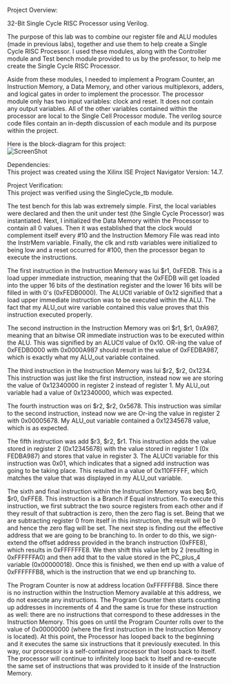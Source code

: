 Project Overview: 

32-Bit Single Cycle RISC Processor using Verilog.  
  
The purpose of this lab was to combine our register file and ALU modules (made in previous labs), together and use them to help create a Single Cycle RISC Processor. I used these modules, along with the Controller module and Test bench module provided to us by the professor, to help me create the Single Cycle RISC Processor.   
  
Aside from these modules, I needed to implement a Program Counter, an Instruction Memory, a Data Memory, and other various multiplexors, adders, and logical gates in order to implement the processor. The processor module only has two input variables: clock and reset. It does not contain any output variables. All of the other variables contained within the processor are local to the Single Cell Processor module. The verilog source code files contain an in-depth discussion of each module and its purpose within the project.
  
Here is the block-diagram for this project:      
![ScreenShot](https://cloud.githubusercontent.com/assets/14812721/24940286/0c93931e-1ef7-11e7-8c45-b3658d81031e.jpg)      

Dependencies:   
This project was created using the Xilinx ISE Project Navigator Version: 14.7.  
   
Project Verification:  
This project was verified using the SingleCycle_tb module.
  
The test bench for this lab was extremely simple. First, the local variables were declared and then the unit under test (the Single Cycle Processor) was instantiated. Next, I initialized the Data Memory within the Processor to contain all 0 values. Then it was established that the clock would complement itself every #10 and the Instruction Memory File was read into the InstrMem variable. Finally, the clk and rstb variables were initialized to being low and a reset occurred for #100, then the processor began to execute the instructions.   
  
The first instruction in the Instruction Memory was lui $r1, 0xFEDB. This is a load upper immediate instruction, meaning that the 0xFEDB will get loaded into the upper 16 bits of the destination register and the lower 16 bits will be filled in with 0's (0xFEDB0000). The ALUCtl variable of 0x12 signified that a load upper immediate instruction was to be executed within the ALU. The fact that my ALU_out wire variable contained this value proves that this instruction executed properly.   

The second instruction in the Instruction Memory was ori $r1, $r1, 0xA987, meaning that an bitwise OR immediate instruction was to be executed within the ALU. This was signified by an ALUCtl value of 0x10. OR-ing the value of 0xFEDB0000 with 0x0000A987 should result in the value of 0xFEDBA987, which is exactly what my ALU_out variable contained.   
  
The third instruction in the Instruction Memory was lui $r2, $r2, 0x1234. This instruction was just like the first instruction, instead now we are storing the value of 0x12340000 in register 2 instead of register 1. My ALU_out variable had a value of 0x12340000, which was expected.   
  
The fourth instruction was ori $r2, $r2, 0x5678. This instruction was similar to the second instruction, instead now we are Or-ing the value in register 2 with 0x00005678. My ALU_out variable contained a 0x12345678 value, which is as expected.   
  
The fifth instruction was add $r3, $r2, $r1. This instruction adds the value stored in register 2 (0x12345678) with the value stored in register 1 (0x FEDBA987) and stores that value in register 3. The ALUCtl variable for this instruction was 0x01, which indicates that a signed add instruction was going to be taking place. This resulted in a value of 0x110FFFFF, which matches the value that was displayed in my ALU_out variable.   
  
The sixth and final instruction within the Instruction Memory was beq $r0, $r0, 0xFFE8. This instruction is a Branch if Equal instruction. To execute this instruction, we first subtract the two source registers from each other and if they result of that subtraction is zero, then the zero flag is set. Being that we are subtracting register 0 from itself in this instruction, the result will be 0 and hence the zero flag will be set. The next step is finding out the effective address that we are going to be branching to. In order to do this, we sign-extend the offset address provided in the branch instruction (0xFFE8), which results in 0xFFFFFFE8. We then shift this value left by 2 (resulting in 0xFFFFFFA0) and then add that to the value stored in the PC_plus_4 variable (0x00000018). Once this is finished, we then end up with a value of 0xFFFFFFB8, which is the instruction that we end up branching to.   
  
The Program Counter is now at address location 0xFFFFFFB8. Since there is no instruction within the Instruction Memory available at this address, we do not execute any instructions. The Program Counter then starts counting up addresses in increments of 4 and the same is true for these instruction as well: there are no instructions that correspond to these addresses in the Instruction Memory. This goes on until the Program Counter rolls over to the value of 0x00000000 (where the first instruction in the Instruction Memory is located). At this point, the Processor has looped back to the beginning and it executes the same six instructions that it previously executed. In this way, our processor is a self-contained processor that loops back to itself. The processor will continue to infinitely loop back to itself and re-execute the same set of instructions that was provided to it inside of the Instruction Memory.

